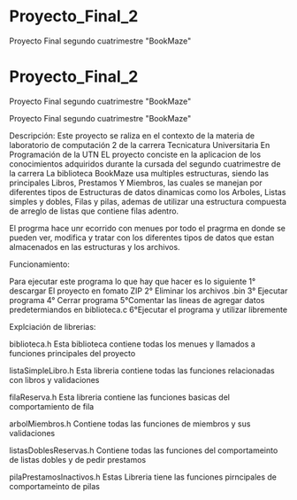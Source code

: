 # Proyecto_Final_2
Proyecto Final segundo cuatrimestre  "BookMaze"  


# Proyecto_Final_2
Proyecto Final segundo cuatrimestre  "BookMaze"  


Proyecto Final segundo cuatrimestre  "BookMaze"  


Descripción: 
Este proyecto se raliza en el contexto de la materia de laboratorio de computación 2 de la carrera Tecnicatura Universitaria En Programación de la UTN
EL proyecto conciste en la aplicacion de los conocimientos adquiridos durante la cursada del segundo cuatrimestre de la carrera
La biblioteca BookMaze usa multiples estructuras, siendo las principales Libros, Prestamos Y Miembros, las cuales se manejan por diferentes tipos de Estructuras de datos dinamicas como los Arboles, Listas simples y dobles, Filas y pilas, ademas de utilizar una estructura compuesta de arreglo de listas que contiene filas adentro.

El progrma hace unr ecorrido con menues por todo el pragrma en donde se pueden ver, modifica y tratar con los diferentes tipos de datos que estan almacenados en las estructuras y los archivos.

Funcionamiento:

Para ejecutar este programa lo que hay que hacer es lo siguiente
1° descargar El proyecto en fomato ZIP
2° Eliminar los archivos .bin
3° Ejecutar programa 
4° Cerrar programa 
5°Comentar las lineas de agregar datos predetermiandos en biblioteca.c
6°Ejecutar el programa y utilizar libremente


Explciación de librerias:

biblioteca.h
Esta biblioteca contiene todas los menues y llamados a funciones principales del proyecto

listaSimpleLibro.h
Esta libreria contiene todas las funciones relacionadas con libros y validaciones

filaReserva.h 
Esta libreria contiene las funciones basicas del comportamiento de fila

arbolMiembros.h
Contiene todas las funciones de miembros y sus validaciones

listasDoblesReservas.h
Contiene todas las funciones del comportameinto de listas dobles y de pedir prestamos

pilaPrestamosInactivos.h
Estas Libreria tiene las funciones pirncipales de comportameinto de pilas

